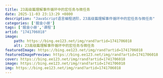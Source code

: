```yaml
---
title: 23高级篇理解事件循环中的宏任务与微任务
date: 2025-11-03 23:13:29 +0800
description: "JavaScript语言编程进阶，23高级篇理解事件循环中的宏任务与微任务"
categories: ['掘金小册']
tags: ['掘金小册','课程']
artid: "1741706018"
image:
    path: https://bing.ee123.net/img/rand?artid=1741706018
    alt: 23高级篇理解事件循环中的宏任务与微任务
featuredImage: https://bing.ee123.net/img/rand?artid=1741706018
featuredImagePreview: https://bing.ee123.net/img/rand?artid=1741706018
cover: https://bing.ee123.net/img/rand?artid=1741706018
image: https://bing.ee123.net/img/rand?artid=1741706018
img: https://bing.ee123.net/img/rand?artid=1741706018
---
```


